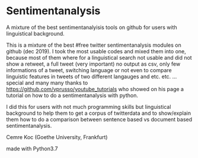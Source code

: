 # Sentimentanalysis
A mixture of the best sentimentanalyisis tools on github for users with linguistical background.


This is a mixture of the best #free twitter sentimentanalysis modules on github (dec 2019).
I took the most usable codes and mixed them into one, because most of them
where for a linguistical search not usable and did not show a retweet, a full tweet (very important)
no output as csv, only few informations of a tweet, switching language
or not even to compare linguistic features in tweets of two different langauges and etc. etc. ...
special and many many thanks to https://github.com/vprusso/youtube_tutorials who showed on his
page a tutorial on how to do a sentimentanalysis with python.

I did this for users with not much programming skills but linguistical background to help them to get a corpus of twitterdata
and to show/explain them how to do a comparison between sentence based vs document based sentimentanalysis.


Cemre Koc (Goethe University, Frankfurt) 

made with Python3.7
